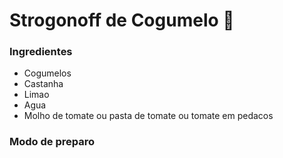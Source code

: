 # Strogonoff de Cogumelo :mushroom:

### Ingredientes

- Cogumelos
- Castanha
- Limao
- Agua
- Molho de tomate ou pasta de tomate ou tomate em pedacos

### Modo de preparo



